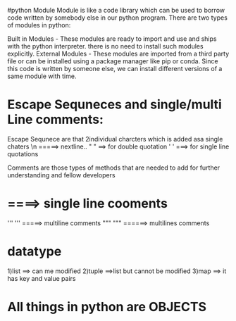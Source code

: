 #python Module
Module is like a code library which can be used to borrow code written by somebody else in our python program. There are two types of modules in python:

Built in Modules - These modules are ready to import and use and ships with the python interpreter. there is no need to install such modules explicitly.
External Modules - These modules are imported from a third party file or can be installed using a package manager like pip or conda. Since this code is written by someone else, we can install different versions of a same module with time.


# Escape Sequneces and single/multi Line comments:
 Escape Sequnece are that 2individual charcters  which is added asa single chaters \n =====> nextline..
                                                                                    \"  \" ==> for double quotation
                                                                                    \'  \' ===> for single line quotations
 
 Comments are those types of methods that are needed to add for further understanding and fellow developers
 # ====> single line cooments
 '''  ''' =====> multiline comments
 """  """ ======> multilines comments
 
# datatype
1)list ==> can me modified
2)tuple  ==>list but cannot be modified
3)map ==> it has key and value pairs
# All things in python are OBJECTS
